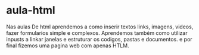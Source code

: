 # aula-html

Nas aulas De html aprendemos a como inserir textos links, imagens, videos, fazer formularios simple e complexos. 
Aprendemos também como utilizar inpusts a linkar janelas e estruturar os codigos, pastas e documentos. 
e por final fizemos uma pagina web com apenas HTLM.

